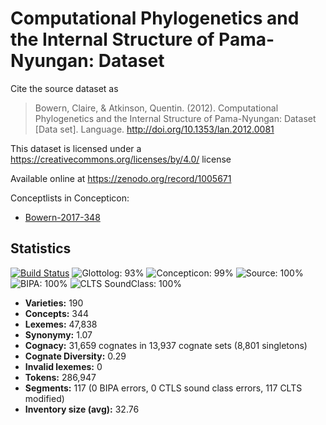 # Computational Phylogenetics and the Internal Structure of Pama-Nyungan: Dataset

Cite the source dataset as

> Bowern, Claire, & Atkinson, Quentin. (2012). Computational Phylogenetics and the Internal Structure of Pama-Nyungan: Dataset [Data set]. Language. http://doi.org/10.1353/lan.2012.0081

This dataset is licensed under a https://creativecommons.org/licenses/by/4.0/ license

Available online at https://zenodo.org/record/1005671

Conceptlists in Concepticon:
- [Bowern-2017-348](http://concepticon.clld.org/contributions/Bowern-2017-348)

## Statistics

[![Build Status](https://travis-ci.org/lexibank/bowernpny.svg?branch=master)](https://travis-ci.org/lexibank/bowernpny)
![Glottolog: 93%](https://img.shields.io/badge/Glottolog-93%25-green.svg "Glottolog: 93%")
![Concepticon: 99%](https://img.shields.io/badge/Concepticon-99%25-green.svg "Concepticon: 99%")
![Source: 100%](https://img.shields.io/badge/Source-100%25-brightgreen.svg "Source: 100%")
![BIPA: 100%](https://img.shields.io/badge/BIPA-100%25-brightgreen.svg "BIPA: 100%")
![CLTS SoundClass: 100%](https://img.shields.io/badge/CLTS%20SoundClass-100%25-brightgreen.svg "CLTS SoundClass: 100%")

- **Varieties:** 190
- **Concepts:** 344
- **Lexemes:** 47,838
- **Synonymy:** 1.07
- **Cognacy:** 31,659 cognates in 13,937 cognate sets (8,801 singletons)
- **Cognate Diversity:** 0.29
- **Invalid lexemes:** 0
- **Tokens:** 286,947
- **Segments:** 117 (0 BIPA errors, 0 CTLS sound class errors, 117 CLTS modified)
- **Inventory size (avg):** 32.76

